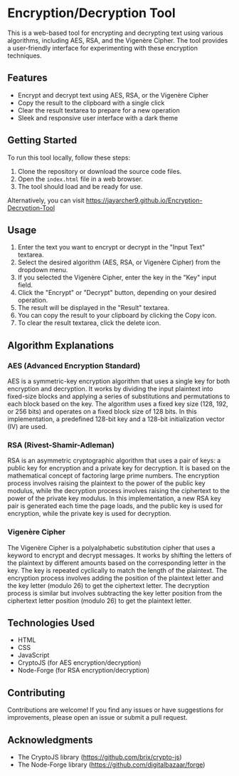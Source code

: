 # Encryption/Decryption Tool

This is a web-based tool for encrypting and decrypting text using various algorithms, including AES, RSA, and the Vigenère Cipher. The tool provides a user-friendly interface for experimenting with these encryption techniques.

## Features

- Encrypt and decrypt text using AES, RSA, or the Vigenère Cipher
- Copy the result to the clipboard with a single click
- Clear the result textarea to prepare for a new operation
- Sleek and responsive user interface with a dark theme

## Getting Started

To run this tool locally, follow these steps:

1. Clone the repository or download the source code files.
2. Open the `index.html` file in a web browser.
3. The tool should load and be ready for use.

Alternatively, you can visit https://jayarcher9.github.io/Encryption-Decryption-Tool

## Usage

1. Enter the text you want to encrypt or decrypt in the "Input Text" textarea.
2. Select the desired algorithm (AES, RSA, or Vigenère Cipher) from the dropdown menu.
3. If you selected the Vigenère Cipher, enter the key in the "Key" input field.
4. Click the "Encrypt" or "Decrypt" button, depending on your desired operation.
5. The result will be displayed in the "Result" textarea.
6. You can copy the result to your clipboard by clicking the Copy icon.
7. To clear the result textarea, click the delete icon.

## Algorithm Explanations

### AES (Advanced Encryption Standard)

AES is a symmetric-key encryption algorithm that uses a single key for both encryption and decryption. It works by dividing the input plaintext into fixed-size blocks and applying a series of substitutions and permutations to each block based on the key. The algorithm uses a fixed key size (128, 192, or 256 bits) and operates on a fixed block size of 128 bits. In this implementation, a predefined 128-bit key and a 128-bit initialization vector (IV) are used.

### RSA (Rivest-Shamir-Adleman)

RSA is an asymmetric cryptographic algorithm that uses a pair of keys: a public key for encryption and a private key for decryption. It is based on the mathematical concept of factoring large prime numbers. The encryption process involves raising the plaintext to the power of the public key modulus, while the decryption process involves raising the ciphertext to the power of the private key modulus. In this implementation, a new RSA key pair is generated each time the page loads, and the public key is used for encryption, while the private key is used for decryption.

### Vigenère Cipher

The Vigenère Cipher is a polyalphabetic substitution cipher that uses a keyword to encrypt and decrypt messages. It works by shifting the letters of the plaintext by different amounts based on the corresponding letter in the key. The key is repeated cyclically to match the length of the plaintext. The encryption process involves adding the position of the plaintext letter and the key letter (modulo 26) to get the ciphertext letter. The decryption process is similar but involves subtracting the key letter position from the ciphertext letter position (modulo 26) to get the plaintext letter.

## Technologies Used

- HTML
- CSS
- JavaScript
- CryptoJS (for AES encryption/decryption)
- Node-Forge (for RSA encryption/decryption)

## Contributing

Contributions are welcome! If you find any issues or have suggestions for improvements, please open an issue or submit a pull request.

## Acknowledgments

- The CryptoJS library (https://github.com/brix/crypto-js)
- The Node-Forge library (https://github.com/digitalbazaar/forge)
